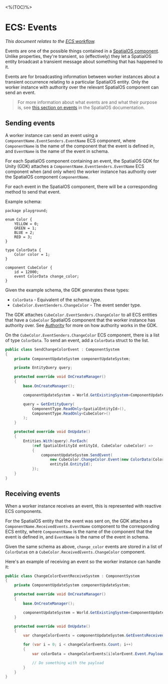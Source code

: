 <%(TOC)%>

# ECS: Events

 _This document relates to the [ECS workflow]({{urlRoot}}/reference/workflows/overview)._

Events are one of the possible things contained in a [SpatialOS component](https://docs.improbable.io/reference/latest/shared/glossary#component). Unlike properties, they're transient, so (effectively) they let a SpatialOS entity broadcast a transient message about something that has happened to it.

Events are for broadcasting information between worker instances about a transient occurrence relating to a particular SpatialOS entity. Only the worker instance with authority over the relevant SpatialOS component can send an event.

> For more information about what events are and what their purpose is, see [this section on events](https://docs.improbable.io/reference/latest/shared/design/object-interaction#events) in the SpatialOS documentation.

## Sending events

A worker instance can send an event using a `ComponentName.EventSenders.EventName` ECS component, where `ComponentName` is the name of the component that the event is defined in, and `EventName` is the name of the event in schema.

For each SpatialOS component containing an event, the SpatialOS GDK for Unity (GDK) attaches a `ComponentName.EventSenders.EventName` ECS component when (and only when) the worker instance has authority over the SpatialOS component `ComponentName`.

For each event in the SpatialOS component, there will be a corresponding method to send that event.

Example schema:

```schemalang
package playground;

enum Color {
    YELLOW = 0;
    GREEN = 1;
    BLUE = 2;
    RED = 3;
}

type ColorData {
    Color color = 1;
}

component CubeColor {
    id = 12000;
    event ColorData change_color;
}
```

Given the example schema, the GDK generates these types:

* `ColorData` - Equivalent of the schema type.
* `CubeColor.EventSenders.ChangeColor` - The event sender type.

The GDK attaches `CubeColor.EventSenders.ChangeColor` to all ECS entities that have a `CubeColor` SpatialOS component that the worker instance has authority over. See [Authority]({{urlRoot}}/reference/workflows/ecs/interaction/authority) for more on how authority works in the GDK.

On the `CubeColor.EventSenders.ChangeColor` ECS component, there is a list of type `ColorData`. To send an event, add a `ColorData` struct to the list.

```csharp
public class SendChangeColorEvent : ComponentSystem
{
    private ComponentUpdateSystem componentUpdateSystem;

    private EntityQuery query;

    protected override void OnCreateManager()
    {
        base.OnCreateManager();

        componentUpdateSystem = World.GetExistingSystem<ComponentUpdateSystem>();

        query = GetEntityQuery(
            ComponentType.ReadOnly<SpatialEntityId>(),
            ComponentType.ReadOnly<CubeColor>()
        );
    }

    protected override void OnUpdate()
    {
        Entities.With(query).ForEach(
            (ref SpatialEntityId entityId, CubeColor cubeColor) =>
            {
                componentUpdateSystem.SendEvent(
                    new CubeColor.ChangeColor.Event(new ColorData(Color.GREEN)),
                    entityId.EntityId);
            });
    }
}
```

## Receiving events

<!-- TODO explain that events are propagated? -->

When a worker instance receives an event, this is represented with reactive ECS components.

For the SpatialOS entity that the event was sent on, the GDK attaches a `ComponentName.ReceivedEvents.EventName` component to the corresponding ECS entity, where `ComponentName` is the name of the component that the event is defined in, and `EventName` is the name of the event in schema.

Given the same schema as above, `change_color` events are stored in a list of `ColorData`s on a `CubeColor.ReceivedEvents.ChangeColor` component.

Here's an example of receiving an event so the worker instance can handle it:

```csharp
public class ChangeColorEventReceiveSystem : ComponentSystem
{
    private ComponentUpdateSystem componentUpdateSystem;

    protected override void OnCreateManager()
    {
        base.OnCreateManager();

        componentUpdateSystem = World.GetExistingSystem<ComponentUpdateSystem>();
    }

    protected override void OnUpdate()
    {
        var changeColorEvents = componentUpdateSystem.GetEventsReceived<CubeColor.ChangeColor.Event>();

        for (var i = 0; i < changeColorEvents.Count; i++)
        {
            var colorData = changeColorEvents[i]olorEvent.Event.Payload;

            // Do something with the payload
        }
    }
}
```
